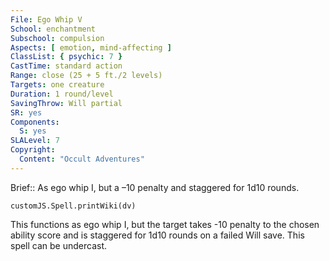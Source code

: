 ```yaml
---
File: Ego Whip V
School: enchantment
Subschool: compulsion
Aspects: [ emotion, mind-affecting ]
ClassList: { psychic: 7 }
CastTime: standard action
Range: close (25 + 5 ft./2 levels)
Targets: one creature
Duration: 1 round/level
SavingThrow: Will partial
SR: yes
Components:
  S: yes
SLALevel: 7
Copyright:
  Content: "Occult Adventures"
---
```

Brief:: As ego whip I, but a –10 penalty and staggered for 1d10 rounds.

```dataviewjs
customJS.Spell.printWiki(dv)
```

This functions as ego whip I, but the target takes -10 penalty to the chosen ability score and is staggered for 1d10 rounds on a failed Will save. This spell can be undercast.
